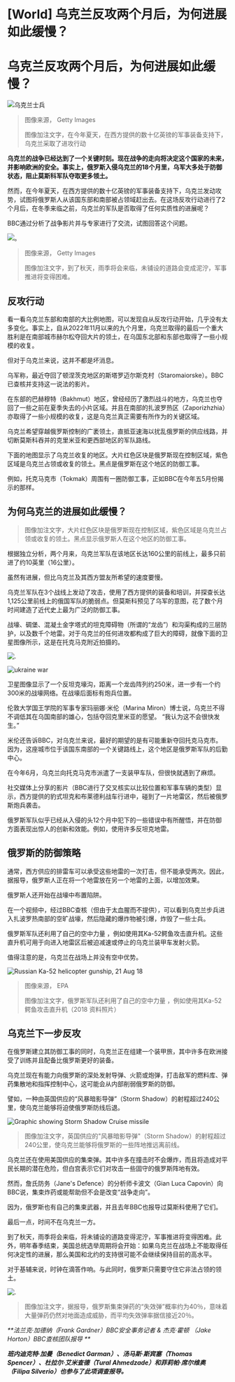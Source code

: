 # [World] 乌克兰反攻两个月后，为何进展如此缓慢？

#  乌克兰反攻两个月后，为何进展如此缓慢？


![乌克兰士兵](_130615764_gettyimages-1553971608.jpg)

> 图像来源，  Getty Images
>
> 图像加注文字，在今年夏天，在西方提供的数十亿英镑的军事装备支持下，乌克兰采取了进攻行动

**乌克兰的战争已经达到了一个关键时刻。现在战争的走向将决定这个国家的未来，并影响欧洲的安全。事实上，俄罗斯入侵乌克兰的18个月里，乌军大多处于防御状态，阻止莫斯科军队夺取更多领土。**

然而，在今年夏天，在西方提供的数十亿英镑的军事装备支持下，乌克兰发动攻势，试图将俄罗斯人从该国东部和南部被占领域赶出去。在这场反攻行动进行了2个月后，在冬季来临之前，乌克兰的军队是否取得了任何实质性的进展呢？

BBC通过分析了战争影片并与专家进行了交流，试图回答这个问题。

![。](_130623057_bakhmut_mud.jpg)

> 图像来源，  Getty Images
>
> 图像加注文字，到了秋天，雨季将会来临，未铺设的道路会变成泥泞，军事推进将变得困难。

##  反攻行动

看一看乌克兰东部和南部的大比例地图，可以发现自从反攻行动开始，几乎没有太多变化。事实上，自从2022年11月以来的九个月里，乌克兰取得的最后一个重大胜利是在南部城市赫尔松夺回大片的领土，在乌国东北部和东部也取得了一些小规模的收复。

但对于乌克兰来说，这并不都是坏消息。

乌军称，最近夺回了顿涅茨克地区的斯塔罗迈尔斯克村（Staromaiorske）。BBC已查核并支持这一说法的影片。

在东部的巴赫穆特（Bakhmut）地区，曾经经历了激烈战斗的地方，乌克兰也夺回了一些之前在夏季失去的小片区域。并且在南部的扎波罗热区（​​Zaporizhzhia）亦取得了一些小规模的收复，这是乌克兰真正需要有所作为的关键区域。


乌克兰希望穿越俄罗斯控制的广袤领土，直抵亚速海以扰乱俄罗斯的供应线路，并切断莫斯科吞并的克里米亚和更西部地区的军队路线。

下面的地图显示了乌克兰收复的地区。大片红色区块是俄罗斯现在控制区域，紫色区域是乌克兰占领或收复的领土。黑点是俄罗斯在这个地区的防御工事。

例如，托克马克市（Tokmak）周围有一圈防御工事，正如BBC在今年五5月份揭示的那样。

##  为何乌克兰的进展如此缓慢？

> 图像加注文字，大片红色区块是俄罗斯现在控制区域，紫色区域是乌克兰占领或收复的领土。黑点显示俄罗斯人在这个地区的防御工事。

根据独立分析，两个月来，乌克兰军队在该地区长达160公里的前线上，最多只前进了约10英里（16公里）。

虽然有进展，但比乌克兰及其西方盟友所希望的速度要慢。

乌克兰军队在3个战线上发动了攻击，使用了西方提供的装备和培训，并探查长达1,125公里前线上的俄国军队的脆弱点。但莫斯科预见了乌军的意图，花了数个月时间建造了近代史上最为广泛的防御工事。

战壕、碉堡、混凝土金字塔式的坦克障碍物（所谓的“龙齿”）和沟渠构成的三层防护，以及数千个地雷。对于乌克兰的任何进攻都构成了巨大的障碍，就像下面的卫星图像所示，这是在托克马克附近拍摄的。

![.](_130663854_crimea_defences_zoom_chinese-nc-2x-nc.png)

![ukraine war](_130663857_tokmak_zoom_v2_chinese-nc-2x-nc.png)

卫星图像显示了一个反坦克壕沟，距离一个龙齿阵列约250米，进一步有一个约300米的战壕网络。在战壕后面标有炮兵位置。

伦敦大学国王学院的军事专家玛丽娜·米伦（Marina Miron）博士说，乌克兰不得不调低其在乌国南部的雄心，包括夺回克里米亚的愿望。 “我认为这不会很快发生。”

米伦还告诉BBC，对乌克兰来说，最好的期望的是有可能重新夺回托克马克市。因为，这座城市位于该国东南部的一个关键路线上，这个地区是俄罗斯军队的后勤中心。

在今年6月，乌克兰向托克马克市派遣了一支装甲车队，但很快就遇到了麻烦。

社交媒体上分享的影片（BBC进行了交叉核实以比较位置和军事车辆的类型）显示，西方提供的豹式坦克和布莱德利战车行进中，碰到了一片地雷区，然后被俄罗斯炮兵袭击。

俄罗斯军队似乎已经从入侵的头12个月中犯下的一些错误中有所醒悟，并在防御方面表现出惊人的创新和效能。例如，使用许多反坦克地雷。

##  俄罗斯的防御策略

通常，西方供应的排雷车可以承受这些地雷的一次打击，但不能承受两次。因此，据报导，俄罗斯人正在将一个地雷放在另一个地雷的上面，以增加效果。

俄罗斯人还开始在战壕中布置陷阱。

在一个视频中，经过BBC查核（但由于太血腥而不提供），可以看到乌克兰步兵进入扎波罗热南部的空旷战壕，然后隐藏的爆炸物被引爆，炸毁了一些士兵。

俄罗斯军队还利用了自己的空中力量 ，例如使用其Ka-52鳄鱼攻击直升机。这些直升机可用于向进入地雷区后被迫减速或停止的乌克兰装甲车发射火箭。

值得注意的是，乌克兰在战场上并没有空中优势。

![Russian Ka-52 helicopter gunship, 21 Aug 18](_130623055_rushowhelicepa21aug18.jpg)

> 图像来源，  EPA
>
> 图像加注文字，俄罗斯军队还利用了自己的空中力量 ，例如使用其Ka-52鳄鱼攻击直升机（2018 资料照片）

##  乌克兰下一步反攻

在俄罗斯建立其防御工事的同时，乌克兰正在组建一个装甲旅，其中许多在欧洲接受了训练并且配备比俄罗斯更好的装备。

乌克兰现在有能力向俄罗斯的深处发射导弹、火箭或炮弹，打击敌军的燃料库、弹药集散地和指挥控制中心，这可能会从内部削弱俄罗斯的防御。

譬如，一种由英国供应的“风暴暗影导弹”（Storm Shadow）的射程超过240公里，使乌克兰能够将迫使俄罗斯防线后退。

![Graphic showing Storm Shadow Cruise missile](_130663856_storm_shadow_cruise_missile_uk_supplied_weapon_2x640-nc-2x.png)

> 图像加注文字，英国供应的"风暴暗影导弹"（Storm Shadow）的射程超过240公里，使乌克兰能够将俄罗斯的一些阵地推远离前线。

乌克兰还在使用美国供应的集束弹。其中许多在撞击时不会爆炸，而且将造成对平民长期的潜在危险，但白宫表示它们对攻击一些固守的俄罗斯阵地有效。

然而，詹氏防务（Jane's Defence）的分析师卡波文（Gian Luca Capovin）向BBC说，集束炸药或能帮助但不会是改变“战争走向”。

因为，俄罗斯也有自己的集束武器，并且去年BBC也报导过莫斯科使用了它们。

最后一点，时间不在乌克兰一方。

到了秋天，雨季将会来临，将未铺设的道路变得泥泞，军事推进将变得困难。此外，明年春季结束，美国总统选举周期将会开始：如果乌克兰在战场上不能取得任何决定性的进展，那么美国和北约的支持很可能不会继续保持目前的高水平。

对于基辅来说，时钟在滴答作响。与此同时，俄罗斯只需要守住它非法占领的领土。

![.](_130336357_o1ajpxgk.png)

> 图像加注文字，据报导，俄罗斯集束弹药的“失效弹”概率约为40％，意味着大量弹药仍然对地面造成威胁，而平均失效弹率据信接近20％。

_**法兰克·加德纳（​​Frank Gardner）BBC安全事务记者 & 杰克·霍顿 （Jake Horton​​）BBC查核团队报导 **_

_**班内迪克特·加曼（Benedict Garman）、汤马斯·斯宾塞（Thomas Spencer）、杜拉尔·艾米查德（Tural Ahmedzade）和菲莉帕·席尔维奥（Filipa Silverio）也参与了此项调查报导。**_


